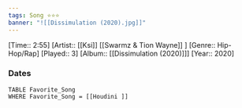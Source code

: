 ```yaml
---
tags: Song ⭐⭐⭐ 
banner: "![[Dissimulation (2020).jpg]]"
---
```

[Time:: 2:55]
[Artist:: [[Ksi]] [[Swarmz & Tion Wayne]] ]
[Genre:: Hip-Hop/Rap]
[Played:: 3]
[Album:: [[Dissimulation (2020)]]]
[Year:: 2020]
### Dates
````dataview
TABLE Favorite_Song
WHERE Favorite_Song = [[Houdini ]]
````